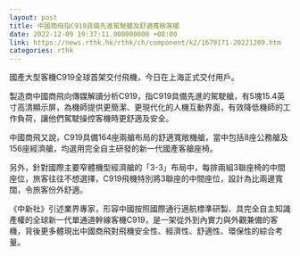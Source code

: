```yaml
---
layout: post
title: 中國商飛指C919具備先進駕駛艙及舒適寬敞客艙
date: 2022-12-09 19:37:11.000000000 +08:00
link: https://news.rthk.hk/rthk/ch/component/k2/1679171-20221209.htm
categories: rthk
---
```


國產大型客機C919全球首架交付飛機，今日在上海正式交付用戶。

製造商中國商飛向傳媒解讀分析C919，指C919具備先進的駕駛艙，有5塊15.4英寸高清顯示屏，為機師提供更簡潔、更現代化的人機互動界面，有效降低機師的工作負荷，讓他們駕駛操控客機時更舒適及安全。

中國商飛又說，C919具備164座兩艙布局的舒適寬敞機艙，當中包括8座公務艙及156座經濟艙，均選用完全自主研發的新一代國產客艙座椅。

另外，針對國際主要窄體機型經濟艙的「3-3」布局中，每排兩組3聯座椅的中間座位，旅客往往不想選擇，C919飛機特別將3聯座的中間座位，設計為比兩邊寬闊，令旅客份外舒適。

《中新社》引述業界專家，形容中國按照國際通行適航標準研製、具完全自主知識產權的全球新一代單通道幹線客機C919，是一架從外到內實力與外觀兼備的客機，背後更多體現出中國商飛對飛機安全性、經濟性、舒適性、環保性的綜合考量。
